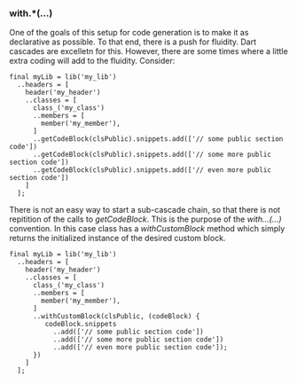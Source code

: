 
### with.*(...)

One of the goals of this setup for code generation is to make it as
declarative as possible. To that end, there is a push for
fluidity. Dart cascades are excelletn for this. However, there are
some times where a little extra coding will add to the
fluidity. Consider:

    final myLib = lib('my_lib')
      ..headers = [
        header('my_header')
        ..classes = [
          class_('my_class')
          ..members = [
            member('my_member'),
          ]
          ..getCodeBlock(clsPublic).snippets.add(['// some public section code'])
          ..getCodeBlock(clsPublic).snippets.add(['// some more public section code'])
          ..getCodeBlock(clsPublic).snippets.add(['// even more public section code'])
        ]
      ];

There is not an easy way to start a sub-cascade chain, so that there
is not repitition of the calls to *getCodeBlock*. This is the purpose
of the *with...(...)* convention. In this case class has a
*withCustomBlock* method which simply returns the initialized instance
of the desired custom block.

    final myLib = lib('my_lib')
      ..headers = [
        header('my_header')
        ..classes = [
          class_('my_class')
          ..members = [
            member('my_member'),
          ]
          ..withCustomBlock(clsPublic, (codeBlock) {
             codeBlock.snippets
               ..add(['// some public section code'])
               ..add(['// some more public section code'])
               ..add(['// even more public section code']);
          })
        ]
      ];
